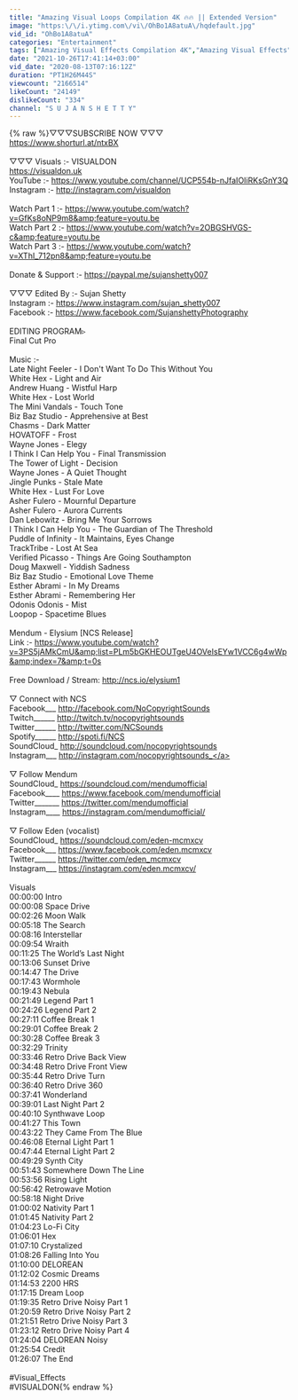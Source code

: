 ```yaml
---
title: "Amazing Visual Loops Compilation 4K 🔥🔥 || Extended Version"
image: "https:\/\/i.ytimg.com\/vi\/OhBo1A8atuA\/hqdefault.jpg"
vid_id: "OhBo1A8atuA"
categories: "Entertainment"
tags: ["Amazing Visual Effects Compilation 4K","Amazing Visual Effects","Visual Effects Compilation"]
date: "2021-10-26T17:41:14+03:00"
vid_date: "2020-08-13T07:16:12Z"
duration: "PT1H26M44S"
viewcount: "2166514"
likeCount: "24149"
dislikeCount: "334"
channel: "S U J A N S H E T T Y"
---
```

{% raw %}▽▽▽SUBSCRIBE NOW ▽▽▽ <br /><a rel="nofollow" target="blank" href="https://www.shorturl.at/ntxBX">https://www.shorturl.at/ntxBX</a><br /><br />▽▽▽ Visuals :- VISUALDON<br /><a rel="nofollow" target="blank" href="https://visualdon.uk">https://visualdon.uk</a><br />YouTube :-  <a rel="nofollow" target="blank" href="https://www.youtube.com/channel/UCP554b-nJfaIOIiRKsGnY3Q">https://www.youtube.com/channel/UCP554b-nJfaIOIiRKsGnY3Q</a><br />Instagram :- <a rel="nofollow" target="blank" href="http://instagram.com/visualdon">http://instagram.com/visualdon</a><br /><br />Watch Part 1 :- <a rel="nofollow" target="blank" href="https://www.youtube.com/watch?v=GfKs8oNP9m8&amp;feature=youtu.be">https://www.youtube.com/watch?v=GfKs8oNP9m8&amp;feature=youtu.be</a><br />Watch Part 2 :- <a rel="nofollow" target="blank" href="https://www.youtube.com/watch?v=2OBGSHVGS-c&amp;feature=youtu.be">https://www.youtube.com/watch?v=2OBGSHVGS-c&amp;feature=youtu.be</a><br />Watch Part 3 :- <a rel="nofollow" target="blank" href="https://www.youtube.com/watch?v=XThI_712pn8&amp;feature=youtu.be">https://www.youtube.com/watch?v=XThI_712pn8&amp;feature=youtu.be</a><br /><br />Donate &amp; Support :- <a rel="nofollow" target="blank" href="https://paypal.me/sujanshetty007">https://paypal.me/sujanshetty007</a><br /><br />▽▽▽ Edited By :- Sujan Shetty<br />Instagram :- <a rel="nofollow" target="blank" href="https://www.instagram.com/sujan_shetty007">https://www.instagram.com/sujan_shetty007</a><br />Facebook :- <a rel="nofollow" target="blank" href="https://www.facebook.com/SujanshettyPhotography">https://www.facebook.com/SujanshettyPhotography</a><br /><br />EDITING PROGRAM▹ <br />Final Cut Pro<br /><br />Music :-<br />Late Night Feeler - I Don't Want To Do This Without You<br />White Hex - Light and Air<br />Andrew Huang - Wistful Harp<br />White Hex - Lost World<br />The Mini Vandals - Touch Tone<br />Biz Baz Studio - Apprehensive at Best<br />Chasms - Dark Matter<br />HOVATOFF - Frost<br />Wayne Jones - Elegy<br />I Think I Can Help You - Final Transmission<br />The Tower of Light - Decision<br />Wayne Jones - A Quiet Thought<br />Jingle Punks - Stale Mate<br />White Hex - Lust For Love<br />Asher Fulero - Mournful Departure<br />Asher Fulero - Aurora Currents<br />Dan Lebowitz - Bring Me Your Sorrows<br />I Think I Can Help You - The Guardian of The Threshold<br />Puddle of Infinity - It Maintains, Eyes Change<br />TrackTribe - Lost At Sea<br />Verified Picasso - Things Are Going Southampton<br />Doug Maxwell - Yiddish Sadness<br />Biz Baz Studio - Emotional Love Theme<br />Esther Abrami - In My Dreams<br />Esther Abrami - Remembering Her<br />Odonis Odonis - Mist<br />Loopop - Spacetime Blues<br /><br />Mendum - Elysium [NCS Release]<br />Link :- <a rel="nofollow" target="blank" href="https://www.youtube.com/watch?v=3PS5jAMkCmU&amp;list=PLm5bGKHEOUTgeU4OVeIsEYw1VCC6g4wWp&amp;index=7&amp;t=0s">https://www.youtube.com/watch?v=3PS5jAMkCmU&amp;list=PLm5bGKHEOUTgeU4OVeIsEYw1VCC6g4wWp&amp;index=7&amp;t=0s</a><br /><br />Free Download / Stream: <a rel="nofollow" target="blank" href="http://ncs.io/elysium1">http://ncs.io/elysium1</a><br /><br />▽ Connect with NCS<br />Facebook___ <a rel="nofollow" target="blank" href="http://facebook.com/NoCopyrightSounds">http://facebook.com/NoCopyrightSounds</a><br />Twitch______ <a rel="nofollow" target="blank" href="http://twitch.tv/nocopyrightsounds">http://twitch.tv/nocopyrightsounds</a><br />Twitter______ <a rel="nofollow" target="blank" href="http://twitter.com/NCSounds">http://twitter.com/NCSounds</a><br />Spotify______ <a rel="nofollow" target="blank" href="http://spoti.fi/NCS">http://spoti.fi/NCS</a><br />SoundCloud_ <a rel="nofollow" target="blank" href="http://soundcloud.com/nocopyrightsounds">http://soundcloud.com/nocopyrightsounds</a><br />Instagram___ <a rel="nofollow" target="blank" href="http://instagram.com/nocopyrightsounds_">http://instagram.com/nocopyrightsounds_</a><br /><br />▽ Follow Mendum<br />SoundCloud_ <a rel="nofollow" target="blank" href="https://soundcloud.com/mendumofficial">https://soundcloud.com/mendumofficial</a><br />Facebook____ <a rel="nofollow" target="blank" href="https://www.facebook.com/mendumofficial">https://www.facebook.com/mendumofficial</a><br />Twitter_______ <a rel="nofollow" target="blank" href="https://twitter.com/mendumofficial">https://twitter.com/mendumofficial</a><br />Instagram____ <a rel="nofollow" target="blank" href="https://instagram.com/mendumofficial/">https://instagram.com/mendumofficial/</a><br /><br />▽ Follow Eden (vocalist)<br />SoundCloud_ <a rel="nofollow" target="blank" href="https://soundcloud.com/eden-mcmxcv">https://soundcloud.com/eden-mcmxcv</a><br />Facebook___ <a rel="nofollow" target="blank" href="https://www.facebook.com/eden.mcmxcv">https://www.facebook.com/eden.mcmxcv</a><br />Twitter______ <a rel="nofollow" target="blank" href="https://twitter.com/eden_mcmxcv">https://twitter.com/eden_mcmxcv</a><br />Instagram___ <a rel="nofollow" target="blank" href="https://instagram.com/eden.mcmxcv/">https://instagram.com/eden.mcmxcv/</a><br /><br />Visuals<br />00:00:00 Intro<br />00:00:08 Space Drive<br />00:02:26 Moon Walk<br />00:05:18 The Search<br />00:08:16 Interstellar<br />00:09:54 Wraith<br />00:11:25 The World’s Last Night<br />00:13:06 Sunset Drive<br />00:14:47 The Drive<br />00:17:43 Wormhole<br />00:19:43 Nebula<br />00:21:49 Legend Part 1<br />00:24:26 Legend Part 2<br />00:27:11 Coffee Break 1<br />00:29:01 Coffee Break 2<br />00:30:28 Coffee Break 3<br />00:32:29 Trinity<br />00:33:46 Retro Drive Back View<br />00:34:48 Retro Drive Front View<br />00:35:44 Retro Drive Turn<br />00:36:40 Retro Drive 360<br />00:37:41 Wonderland<br />00:39:01 Last Night Part 2<br />00:40:10 Synthwave Loop<br />00:41:27 This Town<br />00:43:22 They Came From The Blue<br />00:46:08 Eternal Light Part 1<br />00:47:44 Eternal Light Part 2<br />00:49:29 Synth City<br />00:51:43 Somewhere Down The Line<br />00:53:56 Rising Light<br />00:56:42 Retrowave Motion<br />00:58:18 Night Drive<br />01:00:02 Nativity Part 1<br />01:01:45 Nativity Part 2<br />01:04:23 Lo-Fi City<br />01:06:01 Hex<br />01:07:10 Crystalized<br />01:08:26 Falling Into You<br />01:10:00 DELOREAN<br />01:12:02 Cosmic Dreams<br />01:14:53 2200 HRS<br />01:17:15 Dream Loop<br />01:19:35 Retro Drive Noisy Part 1<br />01:20:59 Retro Drive Noisy Part 2<br />01:21:51 Retro Drive Noisy Part 3<br />01:23:12 Retro Drive Noisy Part 4<br />01:24:04 DELOREAN Noisy<br />01:25:54 Credit<br />01:26:07 The End<br /><br />#Visual_Effects<br />#VISUALDON{% endraw %}
